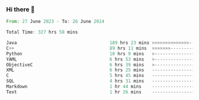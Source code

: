 ### Hi there 👋

<!--
**luoxuanzao/luoxuanzao** is a ✨ _special_ ✨ repository because its `README.md` (this file) appears on your GitHub profile.

Here are some ideas to get you started:

- 🔭 I’m currently working on ...
- 🌱 I’m currently learning ...
- 👯 I’m looking to collaborate on ...
- 🤔 I’m looking for help with ...
- 💬 Ask me about ...
- 📫 How to reach me: ...
- 😄 Pronouns: ...
- ⚡ Fun fact: ...
-->

<!--START_SECTION:waka-->

```rust
From: 27 June 2023 - To: 26 June 2024

Total Time: 327 hrs 58 mins

Java                                   189 hrs 23 mins >>>>>>>>>>>>>>-----------   57.69 %
C++                                    89 hrs 11 mins  >>>>>>>------------------   27.17 %
Python                                 10 hrs 9 mins   >------------------------   03.10 %
YAML                                   6 hrs 53 mins   >------------------------   02.10 %
ObjectiveC                             6 hrs 39 mins   >------------------------   02.03 %
XML                                    6 hrs 25 mins   -------------------------   01.96 %
C                                      5 hrs 45 mins   -------------------------   01.75 %
SQL                                    4 hrs 31 mins   -------------------------   01.38 %
Markdown                               1 hr 44 mins    -------------------------   00.53 %
Text                                   1 hr 26 mins    -------------------------   00.44 %
```

<!--END_SECTION:waka-->